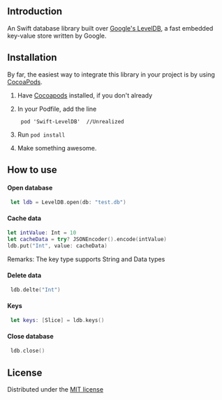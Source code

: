 ## Introduction

An Swift database library built over [Google's LevelDB](http://code.google.com/p/leveldb), a fast embedded key-value store written by Google.

## Installation

By far, the easiest way to integrate this library in your project is by using [CocoaPods][1].

1. Have [Cocoapods][1] installed, if you don't already
2. In your Podfile, add the line 

        pod 'Swift-LevelDB'  //Unrealized

3. Run `pod install`
4. Make something awesome.

## How to use

#### Open database

```Swift
 let ldb = LevelDB.open(db: "test.db")
```

#### Cache data

```Swift
let intValue: Int = 10
let cacheData = try? JSONEncoder().encode(intValue)
ldb.put("Int", value: cacheData)
```
Remarks: The key type supports String and Data types

#### Delete data

```Swift
 ldb.delte("Int")
```


#### Keys

```Swift
 let keys: [Slice] = ldb.keys()
```

#### Close database

```Swift 
 ldb.close()
```


## License

Distributed under the [MIT license](LICENSE)

[1]: http://cocoapods.org
[2]: http://leveldb.googlecode.com/svn/trunk/doc/index.html



